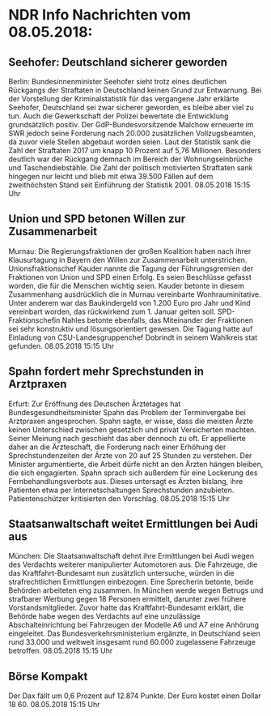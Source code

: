 # NDR Info Nachrichten vom 08.05.2018:


## Seehofer: Deutschland sicherer geworden
Berlin:	Bundesinnenminister Seehofer sieht trotz eines deutlichen Rückgangs der Straftaten in Deutschland keinen Grund zur Entwarnung. Bei der Vorstellung der Kriminalstatistik für das vergangene Jahr erklärte Seehofer, Deutschland sei zwar sicherer geworden, es bleibe aber viel zu tun. Auch die Gewerkschaft der Polizei bewertete die Entwicklung grundsätzlich positiv. Der GdP-Bundesvorsitzende Malchow erneuerte im SWR jedoch seine Forderung nach 20.000 zusätzlichen Vollzugsbeamten, da zuvor viele Stellen abgebaut worden seien. Laut der Statistik sank die Zahl der Straftaten 2017 um knapp 10 Prozent auf 5,76 Millionen. Besonders deutlich war der Rückgang demnach im Bereich der Wohnungseinbrüche und Taschendiebstähle. Die Zahl der politisch motivierten Straftaten sank hingegen nur leicht und blieb mit etwa 39.500 Fällen auf dem zweithöchsten Stand seit Einführung der Statistik 2001. 08.05.2018 15:15 Uhr 

## Union und SPD betonen Willen zur Zusammenarbeit
Murnau: Die Regierungsfraktionen der großen Koalition haben nach ihrer Klausurtagung in Bayern den Willen zur Zusammenarbeit unterstrichen. Unionsfraktionschef Kauder nannte die Tagung der Führungsgremien der Fraktionen von Union und SPD einen Erfolg. Es seien Beschlüsse gefasst worden, die für die Menschen wichtig seien. Kauder betonte in diesem Zusammenhang ausdrücklich die in Murnau vereinbarte Wonhrauminitative. Unter anderem war das Baukindergeld von 1.200 Euro pro Jahr und Kind vereinbart worden, das rückwirkend zum 1. Januar gelten soll. SPD-Fraktionschefin Nahles betonte ebenfalls, das Miteinander der Fraktionen sei sehr konstruktiv und lösungsorientiert gewesen. Die Tagung hatte auf Einladung von CSU-Landesgruppenchef Dobrindt in seinem Wahlkreis stat gefunden. 08.05.2018 15:15 Uhr 

## Spahn fordert mehr Sprechstunden in Arztpraxen
Erfurt: 	Zur Eröffnung des Deutschen Ärztetages hat Bundesgesundheitsminister Spahn das Problem der Terminvergabe bei Arztpraxen angesprochen. Spahn sagte, er wisse, dass die meisten Ärzte keinen Unterschied zwischen gesetzlich und privat Versicherten machten. Seiner Meinung nach geschieht das aber dennoch zu oft. Er appellierte daher an die Ärzteschaft, die Forderung nach einer Erhöhung der Sprechstundenzeiten der Ärzte von 20 auf 25 Stunden zu verstehen. Der Minister argumentierte, die Arbeit dürfe nicht an den Ärzten hängen bleiben, die sich engagierten. Spahn sprach sich außerdem für eine Lockerung des Fernbehandlungsverbots aus. Dieses untersagt es Ärzten bislang, ihre Patienten etwa per Internetschaltungen Sprechstunden anzubieten. Patientenschützer kritisierten den Vorschlag. 08.05.2018 15:15 Uhr 

## Staatsanwaltschaft weitet Ermittlungen bei Audi aus
München: Die Staatsanwaltschaft dehnt ihre Ermittlungen bei Audi wegen des Verdachts weiterer manipulierter Automotoren aus. Die Fahrzeuge, die das Kraftfahrt-Bundesamt nun zusätzlich untersuche, würden in die strafrechtlichen Ermittlungen einbezogen. Eine Sprecherin betonte, beide Behörden arbeiteten eng zusammen. In München werde wegen Betrugs und strafbarer Werbung gegen 18 Personen ermittelt, darunter zwei frühere Vorstandsmitglieder. Zuvor hatte das Kraftfahrt-Bundesamt erklärt, die Behörde habe wegen des Verdachts auf eine unzulässige Abschalteinrichtung bei Fahrzeugen der Modelle A6 und A7 eine Anhörung eingeleitet. Das Bundesverkehrsministerium ergänzte, in Deutschland seien rund 33.000 und weltweit insgesamt rund 60.000 zugelassene Fahrzeuge betroffen. 08.05.2018 15:15 Uhr 

## Börse Kompakt
Der Dax fällt um 0,6 Prozent auf 12.874 Punkte. Der Euro kostet einen Dollar 18 60. 08.05.2018 15:15 Uhr 
